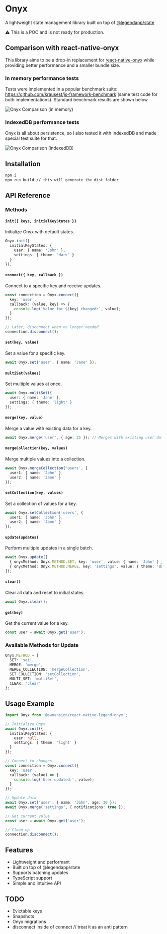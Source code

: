 # Onyx

A lightweight state management library built on top of [@legendapp/state](https://github.com/LegendApp/legend-state). 

⚠️ This is a POC and is not ready for production.

## Comparison with react-native-onyx

This library aims to be a drop-in replacement for [react-native-onyx](https://github.com/Expensify/react-**native**-onyx) while providing better performance and a smaller bundle size.

### In memory performance tests

Tests were implemented in a popular benchmark suite: https://github.com/krausest/js-framework-benchmark (same test code for both implementations). Standard benchmark results are shown below.

![Onyx Comparison (in memory)](assets/Onyx%20Comparison%20(in%20memory).png)

### IndexedDB performance tests

Onyx is all about persistence, so I also tested it with IndexedDB and made special test suite for that.

![Onyx Comparison (indexedDB)](assets/Onyx%20Comparison%20(indexedDB).png)


## Installation

```bash
npm i
npm run build // this will generate the dist folder
```

## API Reference

### Methods

#### `init({ keys, initialKeyStates })`
Initialize Onyx with default states.

```typescript
Onyx.init({
  initialKeyStates: {
    user: { name: 'John' },
    settings: { theme: 'dark' }
  }
});
```

#### `connect({ key, callback })`
Connect to a specific key and receive updates.

```typescript
const connection = Onyx.connect({
  key: 'user',
  callback: (value, key) => {
    console.log(`Value for ${key} changed:`, value);
  }
});

// Later, disconnect when no longer needed
connection.disconnect();
```

#### `set(key, value)`
Set a value for a specific key.

```typescript
await Onyx.set('user', { name: 'Jane' });
```

#### `multiSet(values)`
Set multiple values at once.

```typescript
await Onyx.multiSet({
  user: { name: 'Jane' },
  settings: { theme: 'light' }
});
```

#### `merge(key, value)`
Merge a value with existing data for a key.

```typescript
await Onyx.merge('user', { age: 25 }); // Merges with existing user data
```

#### `mergeCollection(key, values)`
Merge multiple values into a collection.

```typescript
await Onyx.mergeCollection('users', {
  user1: { name: 'John' },
  user2: { name: 'Jane' }
});
```

#### `setCollection(key, values)`
Set a collection of values for a key.

```typescript
await Onyx.setCollection('users', {
  user1: { name: 'John' },
  user2: { name: 'Jane' }
});
```

#### `update(updates)`
Perform multiple updates in a single batch.

```typescript
await Onyx.update([
  { onyxMethod: Onyx.METHOD.SET, key: 'user', value: { name: 'John' } },
  { onyxMethod: Onyx.METHOD.MERGE, key: 'settings', value: { theme: 'dark' } }
]);
```

#### `clear()`
Clear all data and reset to initial states.

```typescript
await Onyx.clear();
```

#### `get(key)`
Get the current value for a key.

```typescript
const user = await Onyx.get('user');
```

### Available Methods for Update

```typescript
Onyx.METHOD = {
  SET: 'set',
  MERGE: 'merge',
  MERGE_COLLECTION: 'mergeCollection',
  SET_COLLECTION: 'setCollection',
  MULTI_SET: 'multiSet',
  CLEAR: 'clear'
};
```

## Usage Example

```typescript
import Onyx from '@swmansion/react-native-legend-onyx';

// Initialize Onyx
await Onyx.init({
  initialKeyStates: {
    user: null,
    settings: { theme: 'light' }
  }
});

// Connect to changes
const connection = Onyx.connect({
  key: 'user',
  callback: (value) => {
    console.log('User updated:', value);
  }
});

// Update data
await Onyx.set('user', { name: 'John', age: 30 });
await Onyx.merge('settings', { notifications: true });

// Get current value
const user = await Onyx.get('user');

// Clean up
connection.disconnect();
```

## Features

- Lightweight and performant
- Built on top of @legendapp/state
- Supports batching updates
- TypeScript support
- Simple and intuitive API

## TODO

- Evictable keys
- Snapshots
- Onyx migrations
- disconnect inside of connect // treat it as an anti pattern

